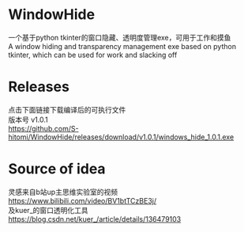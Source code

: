 # WindowHide
一个基于python tkinter的窗口隐藏、透明度管理exe，可用于工作和摸鱼  
A window hiding and transparency management exe based on python tkinter, which can be used for work and slacking off

# Releases
点击下面链接下载编译后的可执行文件  
版本号 v1.0.1  
https://github.com/S-hitomi/WindowHide/releases/download/v1.0.1/windows_hide_1.0.1.exe

# Source of idea
灵感来自b站up主思维实验室的视频 https://www.bilibili.com/video/BV1btTCzBE3j/  
及kuer_的窗口透明化工具 https://blog.csdn.net/kuer_/article/details/136479103
